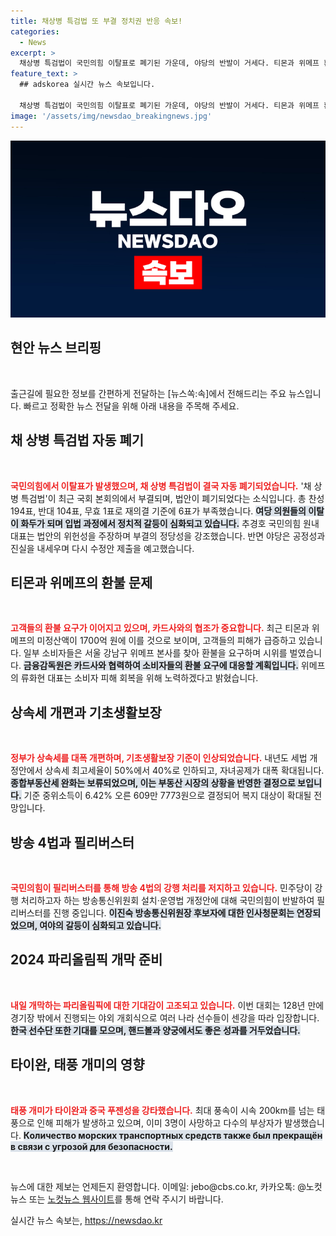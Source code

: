 ```yaml
---
title: 채상병 특검법 또 부결 정치권 반응 속보!
categories:
  - News
excerpt: >
  채상병 특검법이 국민의힘 이탈표로 폐기된 가운데, 야당의 반발이 거세다. 티몬과 위메프 환불 지연 사태도 여전, 정부는 대규모 상속세 개편에 나섰다. 파리올림픽 개막을 앞둔 한국 핸드볼팀이 독일을 이겼고, 의사들은 하루 휴진하며 긴급 토론회를 연다.
feature_text: >
  ## adskorea 실시간 뉴스 속보입니다.

  채상병 특검법이 국민의힘 이탈표로 폐기된 가운데, 야당의 반발이 거세다. 티몬과 위메프 환불 지연 사태도 여전, 정부는 대규모 상속세 개편에 나섰다. 파리올림픽 개막을 앞둔 한국 핸드볼팀이 독일을 이겼고, 의사들은 하루 휴진하며 긴급 토론회를 연다.
image: '/assets/img/newsdao_breakingnews.jpg'
---
```


<p><img src="/assets/img/newsdao_breakingnews.jpg" alt="adskorea 속보" /></p>

<h2 data-ke-size="size26">현안 뉴스 브리핑</h2>

<p data-ke-size="size16">&nbsp;</p>

<p>출근길에 필요한 정보를 간편하게 전달하는 [뉴스쏙:속]에서 전해드리는 주요 뉴스입니다. 빠르고 정확한 뉴스 전달을 위해 아래 내용을 주목해 주세요. </p>

<h2 data-ke-size="size26">채 상병 특검법 자동 폐기</h2>

<p data-ke-size="size16">&nbsp;</p>

<p><b><span style="color: #ee2323;">국민의힘에서 이탈표가 발생했으며, 채 상병 특검법이 결국 자동 폐기되었습니다.</span></b> '채 상병 특검법'이 최근 국회 본회의에서 부결되며, 법안이 폐기되었다는 소식입니다. 총 찬성 194표, 반대 104표, 무효 1표로 재의결 기준에 6표가 부족했습니다. <b><span style="background-color: #21538527;">여당 의원들의 이탈이 화두가 되며 입법 과정에서 정치적 갈등이 심화되고 있습니다.</span></b> 추경호 국민의힘 원내대표는 법안의 위헌성을 주장하며 부결의 정당성을 강조했습니다. 반면 야당은 공정성과 진실을 내세우며 다시 수정안 제출을 예고했습니다. </p>

<h2 data-ke-size="size26">티몬과 위메프의 환불 문제</h2>

<p data-ke-size="size16">&nbsp;</p>

<p><b><span style="color: #ee2323;">고객들의 환불 요구가 이어지고 있으며, 카드사와의 협조가 중요합니다.</span></b> 최근 티몬과 위메프의 미정산액이 1700억 원에 이를 것으로 보이며, 고객들의 피해가 급증하고 있습니다. 일부 소비자들은 서울 강남구 위메프 본사를 찾아 환불을 요구하며 시위를 벌였습니다. <b><span style="background-color: #21538527;">금융감독원은 카드사와 협력하여 소비자들의 환불 요구에 대응할 계획입니다.</span></b> 위메프의 류화현 대표는 소비자 피해 회복을 위해 노력하겠다고 밝혔습니다. </p>

<h2 data-ke-size="size26">상속세 개편과 기초생활보장</h2>

<p data-ke-size="size16">&nbsp;</p>

<p><b><span style="color: #ee2323;">정부가 상속세를 대폭 개편하며, 기초생활보장 기준이 인상되었습니다.</span></b> 내년도 세법 개정안에서 상속세 최고세율이 50%에서 40%로 인하되고, 자녀공제가 대폭 확대됩니다. <b><span style="background-color: #21538527;">종합부동산세 완화는 보류되었으며, 이는 부동산 시장의 상황을 반영한 결정으로 보입니다.</span></b> 기준 중위소득이 6.42% 오른 609만 7773원으로 결정되어 복지 대상이 확대될 전망입니다.</p>

<h2 data-ke-size="size26">방송 4법과 필리버스터</h2>

<p data-ke-size="size16">&nbsp;</p>

<p><b><span style="color: #ee2323;">국민의힘이 필리버스터를 통해 방송 4법의 강행 처리를 저지하고 있습니다.</span></b> 민주당이 강행 처리하고자 하는 방송통신위원회 설치·운영법 개정안에 대해 국민의힘이 반발하여 필리버스터를 진행 중입니다. <b><span style="background-color: #21538527;">이진숙 방송통신위원장 후보자에 대한 인사청문회는 연장되었으며, 여야의 갈등이 심화되고 있습니다.</span></b> </p>

<h2 data-ke-size="size26">2024 파리올림픽 개막 준비</h2>

<p data-ke-size="size16">&nbsp;</p>

<p><b><span style="color: #ee2323;">내일 개막하는 파리올림픽에 대한 기대감이 고조되고 있습니다.</span></b> 이번 대회는 128년 만에 경기장 밖에서 진행되는 야외 개회식으로 여러 나라 선수들이 센강을 따라 입장합니다. <b><span style="background-color: #21538527;">한국 선수단 또한 기대를 모으며, 핸드볼과 양궁에서도 좋은 성과를 거두었습니다.</span></b></p>

<h2 data-ke-size="size26">타이완, 태풍 개미의 영향</h2>

<p data-ke-size="size16">&nbsp;</p>

<p><b><span style="color: #ee2323;">태풍 개미가 타이완과 중국 푸젠성을 강타했습니다.</span></b> 최대 풍속이 시속 200km를 넘는 태풍으로 인해 피해가 발생하고 있으며, 이미 3명이 사망하고 다수의 부상자가 발생했습니다. <b><span style="background-color: #21538527;">Количество морских транспортных средств также был прекращён в связи с угрозой для безопасности.</span></b></p>

<p data-ke-size="size16">&nbsp;</p>

<p>뉴스에 대한 제보는 언제든지 환영합니다. 이메일: jebo@cbs.co.kr, 카카오톡: @노컷뉴스 또는 <a href="https://url.kr/b71afn">노컷뉴스 웹사이트</a>를 통해 연락 주시기 바랍니다. </p>
실시간 뉴스 속보는, <a href="https://newsdao.kr" rel="dofollow">https://newsdao.kr</a>


